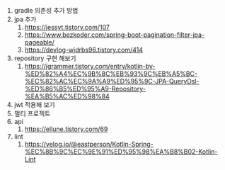 1. gradle 의존성 추가 방법
2. jpa 추가
   1. https://jessyt.tistory.com/107
   2. https://www.bezkoder.com/spring-boot-pagination-filter-jpa-pageable/
   3. https://devlog-wjdrbs96.tistory.com/414
3. repository 구현 해보기
   1. https://jgrammer.tistory.com/entry/kotlin-by-%ED%82%A4%EC%9B%8C%EB%93%9C%EB%A5%BC-%EC%82%AC%EC%9A%A9%ED%95%9C-JPA-QueryDsl-%ED%86%B5%ED%95%A9-Repository-%EA%B5%AC%ED%98%84
4. jwt 적용해 보기
5. 멀티 프로젝트
6. api 
   1. https://ellune.tistory.com/69 
7. lint
   1. https://velog.io/@eastperson/Kotlin-Spring-%EC%8B%9C%EC%9E%91%ED%95%98%EA%B8%B02-Kotlin-Lint
